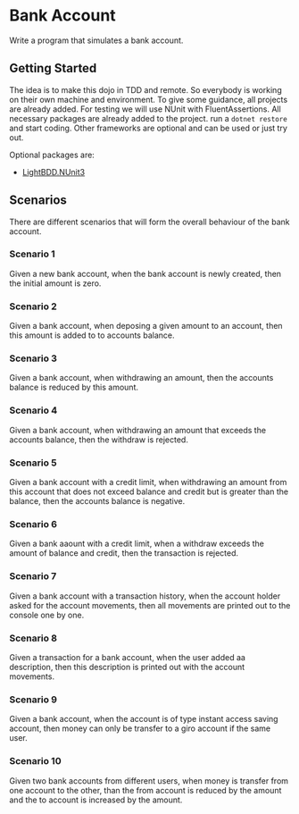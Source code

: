 # Bank Account

Write a program that simulates a bank account.

## Getting Started

The idea is to make this dojo in TDD and remote. So everybody is working on their own machine and environment. To give some guidance, all projects are already added. For testing we will use NUnit with FluentAssertions. All necessary packages are already added to the project. run a `dotnet restore` and start coding. Other frameworks are optional and can be used or just try out.

Optional packages are:

- [LightBDD.NUnit3](https://github.com/LightBDD/LightBDD)

## Scenarios

There are different scenarios that will form the overall behaviour of the bank account.

### Scenario 1

Given a new bank account, when the bank account is newly created, then the initial amount is zero.

### Scenario 2

Given a bank account, when deposing a given amount to an account, then this amount is added to to accounts balance.

### Scenario 3

Given a bank account, when withdrawing an amount, then the accounts balance is reduced by this amount.

### Scenario 4

Given a bank account, when withdrawing an amount that exceeds the accounts balance, then the withdraw is rejected.

### Scenario 5

Given a bank account with a credit limit, when withdrawing an amount from this account that does not exceed balance and credit but is greater than the balance, then the accounts balance is negative.

### Scenario 6

Given a bank aaount with a credit limit, when a withdraw exceeds the amount of balance and credit, then the transaction is rejected.

### Scenario 7

Given a bank account with a transaction history, when the account holder asked for the account movements, then all movements are printed out to the console one by one.

### Scenario 8

Given a transaction for a bank account, when the user added aa description, then this description is printed out with the account movements.

### Scenario 9

Given a bank account, when the account is of type instant access saving account, then money can only be transfer to a giro account if the same user.

### Scenario 10

Given two bank accounts from different users, when money is transfer from one account to the other, than the from account is reduced by the amount and the to account is increased by the amount.
